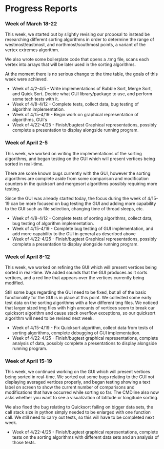 # Progress Reports

### Week of March 18-22

This week, we started out by slightly revising our proposal to instead
be researching different sorting algorithms in order to determine the range of
westmost/eastmost, and northmost/southmost points, a variant of the 
vertex extremes algorithm. 

We also wrote some boilerplate code that opens a .tmg file,
scans each vertex into arrays that will be later used in
the sorting algorithms.

At the moment there is no serious change to the time table, the goals of this
week were achieved.

* Week of 4/2-4/5 - Write implementations of Bubble Sort, Merge Sort, and Quick Sort. 
Decide what GUI library/package to use, and perform some tech tests with it.
* Week of 4/8-4/12 - Complete tests, collect data, bug testing of algorithm implementation.
* Week of 4/15-4/19 - Begin work on graphical representation of algorithms, GUI's 
* Week of 4/22-4/25 - Finish/bugtest Graphical representations, possibly complete a presentation to display alongside running program.

### Week of April 2-5

This week, we worked on writing the implementations of the sorting algorithms, and began testing on the GUI which will present vertices being sorted in real-time.

There are some known bugs currently with the GUI, however the sorting algorithms 
are complete aside from some comparison and modification counters in the quicksort 
and mergesort algorithms possibly requiring more testing.

Since the GUI was already started today, the focus during the week of 4/15-19 can be
more focused on bug testing the GUI and adding more capability to the GUI such as file selection,
changing time of thread sleeps, etc.

* Week of 4/8-4/12 - Complete tests of sorting algorithms, collect data, bug testing of algorithm implementation.
* Week of 4/15-4/19 - Complete bug testing of GUI implementation, and add more capability to the GUI in general as described above 
* Week of 4/22-4/25 - Finish/bugtest Graphical representations, possibly complete a presentation to display alongside running program.

### Week of April 8-12

This week, we worked on refining the GUI which will present vertices being sorted in real-time. We added sounds
that the GUI produces as it sorts vertices, and a red line that appears over the vertices currently being modified.

Still some bugs regarding the GUI need to be fixed, but all of the basic functionality for the GUI is in place at this point.
We collected some early test data on the sorting algorithms with a few different tmg files. We noticed that larger sized tmg files
with high amounts of vertices seem to break our quicksort algorithm and cause stack overflow exceptions, so our quicksort algorithm
will need to be revised next week.

* Week of 4/15-4/19 - Fix Quicksort algorithm, collect data from tests of sorting algorithms, complete debugging of GUI implementation.
* Week of 4/22-4/25 - Finish/bugtest graphical representations, complete analysis of data, possibly complete a presentations to display alongside running program.

### Week of April 15-19

This week, we continued working on the GUI which will present vertices being sorted in real-time. We sorted out some bugs
relating to the GUI not displaying averaged vertices properly, and began testing showing a text label on screen to show
the current number of comparisons and modifications that have occurred while sorting so far. The CMDline also now asks
whether you want to see a visualization of latitude or longitude sorting.

We also fixed the bug relating to Quicksort failing on bigger data sets, the call stack size in python simply needed to
be enlarged with one function call. We still need to carry out tests, so this will have to be completed next week.

* Week of 4/22-4/25 - Finish/bugtest graphical representations, complete tests on the sorting algorithms with different data sets and an analysis of those tests.
